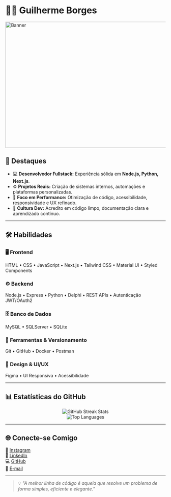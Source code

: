 # 👨‍💻 Guilherme Borges

<img width="1584" height="396" alt="Banner" src="https://github.com/user-attachments/assets/21b18ad8-83b7-4171-91a0-c36264e1eeb4" />



## 🌟 Destaques

- 💻 **Desenvolvedor Fullstack:** Experiência sólida em **Node.js, Python, Next.js**.  
- ⚙️ **Projetos Reais:** Criação de sistemas internos, automações e plataformas personalizadas.  
- 🚀 **Foco em Performance:** Otimização de código, acessibilidade, responsividade e UX refinado.  
- 🧠 **Cultura Dev:** Acredito em código limpo, documentação clara e aprendizado contínuo.

---

## 🛠️ Habilidades

### 🖥️ Frontend
HTML • CSS • JavaScript • Next.js • Tailwind CSS • Material UI • Styled Components

### ⚙️ Backend
Node.js • Express • Python • Delphi • REST APIs • Autenticação JWT/OAuth2

### 🗄️ Banco de Dados
MySQL • SQLServer • SQLite

### 🧰 Ferramentas & Versionamento
Git • GitHub • Docker • Postman

### 🎨 Design & UI/UX
Figma • UI Responsiva • Acessibilidade

---

## 📊 Estatísticas do GitHub

<p align="center">
  <img src="https://github-readme-streak-stats.herokuapp.com/?user=guilhermeborgesdev&theme=radical" alt="GitHub Streak Stats" />
  <br/>
  <img src="https://github-readme-stats.vercel.app/api/top-langs/?username=guilhermeborgesdev&layout=compact&theme=radical" alt="Top Languages" />
</p>

---

## 🌐 Conecte-se Comigo

📸 [Instagram](https://www.instagram.com/guiborgesz)  
💼 [LinkedIn](https://www.linkedin.com/in/guilherme-borges-589853382)  
💻 [GitHub](https://github.com/guilhermeborgesdev)  
📧 [E-mail](mailto:guilhermeborges.developer@gmail.com)

---

> 💡 *"A melhor linha de código é aquela que resolve um problema de forma simples, eficiente e elegante."*
